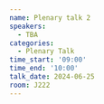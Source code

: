 ```yaml
---
name: Plenary talk 2
speakers:
  - TBA
categories:
  - Plenary Talk
time_start: '09:00'
time_end: '10:00'
talk_date: 2024-06-25
room: J222
---
```

